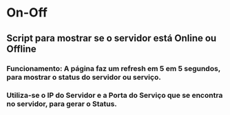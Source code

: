 # On-Off

## Script para mostrar se o servidor está Online ou Offline

### Funcionamento: A página faz um refresh em 5 em 5 segundos, para mostrar o status do servidor ou serviço.

### Utiliza-se o IP do Servidor e a Porta do Serviço que se encontra no servidor, para gerar o Status. 
